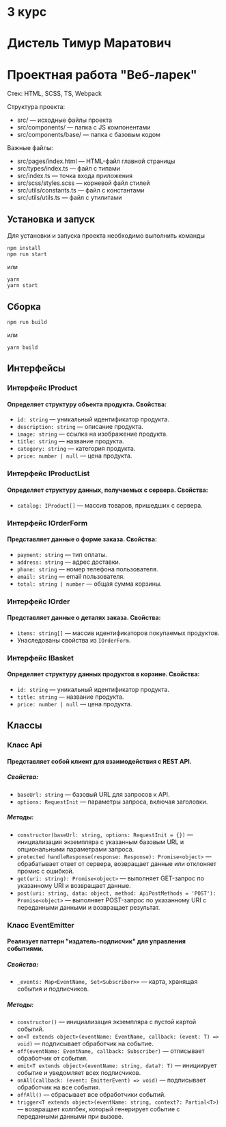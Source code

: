 # 3 курс
# Дистель Тимур Маратович
# Проектная работа "Веб-ларек"

Стек: HTML, SCSS, TS, Webpack

Структура проекта:
- src/ — исходные файлы проекта
- src/components/ — папка с JS компонентами
- src/components/base/ — папка с базовым кодом

Важные файлы:
- src/pages/index.html — HTML-файл главной страницы
- src/types/index.ts — файл с типами
- src/index.ts — точка входа приложения
- src/scss/styles.scss — корневой файл стилей
- src/utils/constants.ts — файл с константами
- src/utils/utils.ts — файл с утилитами

## Установка и запуск
Для установки и запуска проекта необходимо выполнить команды

```
npm install
npm run start
```

или

```
yarn
yarn start
```
## Сборка

```
npm run build
```

или

```
yarn build
```

## Интерфейсы

### Интерфейс IProduct
#### Определяет структуру объекта продукта. Свойства:

- `id: string` — уникальный идентификатор продукта.
- `description: string` — описание продукта.
- `image: string` — ссылка на изображение продукта.
- `title: string` — название продукта.
- `category: string` — категория продукта.
- `price: number | null` — цена продукта.

### Интерфейс IProductList
#### Определяет структуру данных, получаемых с сервера. Свойства:

- `catalog: IProduct[]` — массив товаров, пришедших с сервера.

### Интерфейс IOrderForm
#### Представляет данные о форме заказа. Свойства:

- `payment: string` — тип оплаты.
- `address: string` — адрес доставки.
- `phone: string` — номер телефона пользователя.
- `email: string` — email пользователя.
- `total: string | number` — общая сумма корзины.

### Интерфейс IOrder
#### Представляет данные о деталях заказа. Свойства:

- `items: string[]` — массив идентификаторов покупаемых продуктов.
- Унаследованы свойства из `IOrderForm`.

### Интерфейс IBasket
#### Определяет структуру данных продуктов в корзине. Свойства:

- `id: string` — уникальный идентификатор продукта.
- `title: string` — название продукта.
- `price: number | null` — цена продукта.

## Классы

### Класс Api
#### Представляет собой клиент для взаимодействия с REST API.

##### Свойства:

- `baseUrl: string` — базовый URL для запросов к API.
- `options: RequestInit` — параметры запроса, включая заголовки.

##### Методы:

- `constructor(baseUrl: string, options: RequestInit = {})` — инициализация экземпляра с указанным базовым URL и опциональными параметрами запроса.
- `protected handleResponse(response: Response): Promise<object>` — обрабатывает ответ от сервера, возвращает данные или отклоняет промис с ошибкой.
- `get(uri: string): Promise<object>` — выполняет GET-запрос по указанному URI и возвращает данные.
- `post(uri: string, data: object, method: ApiPostMethods = 'POST'): Promise<object>` — выполняет POST-запрос по указанному URI с переданными данными и возвращает результат.

### Класс EventEmitter
#### Реализует паттерн "издатель-подписчик" для управления событиями.

##### Свойства:

- `_events: Map<EventName, Set<Subscriber>>` — карта, хранящая события и подписчиков.

##### Методы:

- `constructor()` — инициализация экземпляра с пустой картой событий.
- `on<T extends object>(eventName: EventName, callback: (event: T) => void)` — подписывает обработчик на событие.
- `off(eventName: EventName, callback: Subscriber)` — отписывает обработчик от события.
- `emit<T extends object>(eventName: string, data?: T)` — инициирует событие и уведомляет всех подписчиков.
- `onAll(callback: (event: EmitterEvent) => void)` — подписывает обработчик на все события.
- `offAll()` — сбрасывает все обработчики событий.
- `trigger<T extends object>(eventName: string, context?: Partial<T>)` — возвращает коллбек, который генерирует событие с переданными данными при вызове.
